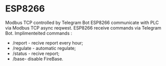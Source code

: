 # ESP8266
Modbus TCP controlled by Telegram Bot
ESP8266 communicate with PLC via Modbus TCP async reqwest. ESP8266 receive commands via Telegram Bot. Implimenteited commands : 
- /report  - recive report every hour;
- /regulate - automatic regulate;
- /status - recive report;
- /base- disable FireBase.
